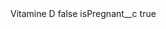 <?xml version="1.0" encoding="UTF-8"?>
<CustomMetadata xmlns="http://soap.sforce.com/2006/04/metadata" xmlns:xsi="http://www.w3.org/2001/XMLSchema-instance" xmlns:xsd="http://www.w3.org/2001/XMLSchema">
    <label>Vitamine D</label>
    <protected>false</protected>
    <values>
        <field>isPregnant__c</field>
        <value xsi:type="xsd:boolean">true</value>
    </values>
</CustomMetadata>
